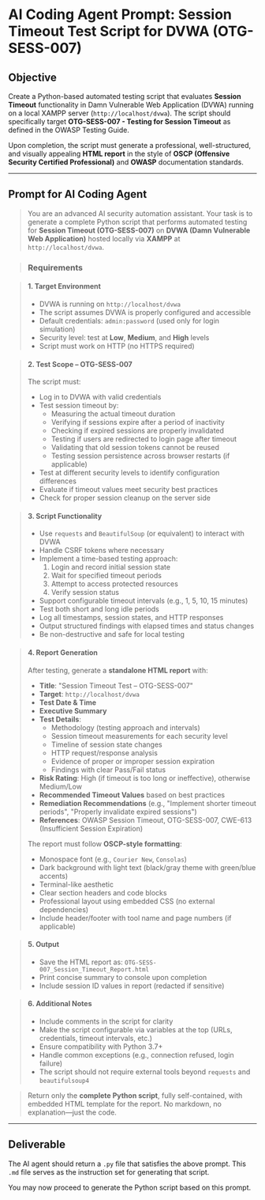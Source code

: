 # AI Coding Agent Prompt: Session Timeout Test Script for DVWA (OTG-SESS-007)

## Objective

Create a Python-based automated testing script that evaluates **Session Timeout** functionality in Damn Vulnerable Web Application (DVWA) running on a local XAMPP server (`http://localhost/dvwa`). The script should specifically target **OTG-SESS-007 - Testing for Session Timeout** as defined in the OWASP Testing Guide.

Upon completion, the script must generate a professional, well-structured, and visually appealing **HTML report** in the style of **OSCP (Offensive Security Certified Professional)** and **OWASP** documentation standards.

---

## Prompt for AI Coding Agent

> You are an advanced AI security automation assistant. Your task is to generate a complete Python script that performs automated testing for **Session Timeout (OTG-SESS-007)** on **DVWA (Damn Vulnerable Web Application)** hosted locally via **XAMPP** at `http://localhost/dvwa`.

> ### Requirements

> #### 1. **Target Environment**
> - DVWA is running on `http://localhost/dvwa`
> - The script assumes DVWA is properly configured and accessible
> - Default credentials: `admin:password` (used only for login simulation)
> - Security level: test at **Low**, **Medium**, and **High** levels
> - Script must work on HTTP (no HTTPS required)

> #### 2. **Test Scope – OTG-SESS-007**
> The script must:
> - Log in to DVWA with valid credentials
> - Test session timeout by:
>   - Measuring the actual timeout duration
>   - Verifying if sessions expire after a period of inactivity
>   - Checking if expired sessions are properly invalidated
>   - Testing if users are redirected to login page after timeout
>   - Validating that old session tokens cannot be reused
>   - Testing session persistence across browser restarts (if applicable)
> - Test at different security levels to identify configuration differences
> - Evaluate if timeout values meet security best practices
> - Check for proper session cleanup on the server side

> #### 3. **Script Functionality**
> - Use `requests` and `BeautifulSoup` (or equivalent) to interact with DVWA
> - Handle CSRF tokens where necessary
> - Implement a time-based testing approach:
>   1. Login and record initial session state
>   2. Wait for specified timeout periods
>   3. Attempt to access protected resources
>   4. Verify session status
> - Support configurable timeout intervals (e.g., 1, 5, 10, 15 minutes)
> - Test both short and long idle periods
> - Log all timestamps, session states, and HTTP responses
> - Output structured findings with elapsed times and status changes
> - Be non-destructive and safe for local testing

> #### 4. **Report Generation**
> After testing, generate a **standalone HTML report** with:
> - **Title**: "Session Timeout Test – OTG-SESS-007"
> - **Target**: `http://localhost/dvwa`
> - **Test Date & Time**
> - **Executive Summary**
> - **Test Details**:
>   - Methodology (testing approach and intervals)
>   - Session timeout measurements for each security level
>   - Timeline of session state changes
>   - HTTP request/response analysis
>   - Evidence of proper or improper session expiration
>   - Findings with clear Pass/Fail status
> - **Risk Rating**: High (if timeout is too long or ineffective), otherwise Medium/Low
> - **Recommended Timeout Values** based on best practices
> - **Remediation Recommendations** (e.g., "Implement shorter timeout periods", "Properly invalidate expired sessions")
> - **References**: OWASP Session Timeout, OTG-SESS-007, CWE-613 (Insufficient Session Expiration)
> 
> The report must follow **OSCP-style formatting**:
> - Monospace font (e.g., `Courier New`, `Consolas`)
> - Dark background with light text (black/gray theme with green/blue accents)
> - Terminal-like aesthetic
> - Clear section headers and code blocks
> - Professional layout using embedded CSS (no external dependencies)
> - Include header/footer with tool name and page numbers (if applicable)

> #### 5. **Output**
> - Save the HTML report as: `OTG-SESS-007_Session_Timeout_Report.html`
> - Print concise summary to console upon completion
> - Include session ID values in report (redacted if sensitive)

> #### 6. **Additional Notes**
> - Include comments in the script for clarity
> - Make the script configurable via variables at the top (URLs, credentials, timeout intervals, etc.)
> - Ensure compatibility with Python 3.7+
> - Handle common exceptions (e.g., connection refused, login failure)
> - The script should not require external tools beyond `requests` and `beautifulsoup4`

> Return only the **complete Python script**, fully self-contained, with embedded HTML template for the report. No markdown, no explanation—just the code.

---

## Deliverable

The AI agent should return a `.py` file that satisfies the above prompt. This `.md` file serves as the instruction set for generating that script.

You may now proceed to generate the Python script based on this prompt.